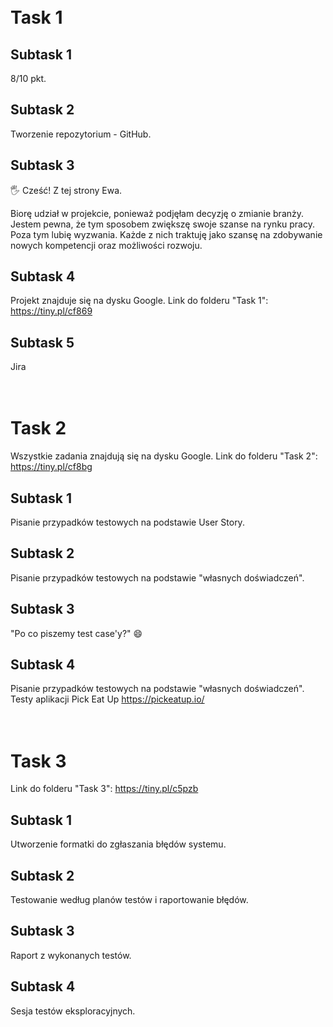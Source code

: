 # <br> **Task 1**

## **Subtask 1**
8/10 pkt.
## **Subtask 2**
Tworzenie repozytorium - GitHub. 
## **Subtask 3**
🖐 Cześć! Z tej strony Ewa. 

Biorę udział w projekcie, ponieważ podjęłam decyzję o zmianie branży. Jestem pewna, że tym sposobem zwiększę swoje szanse na rynku pracy. Poza tym lubię wyzwania. Każde z nich traktuję jako szansę na zdobywanie nowych kompetencji oraz możliwości rozwoju. 
## **Subtask 4**
Projekt znajduje się na dysku Google. 
Link do folderu "Task 1": https://tiny.pl/cf869
## **Subtask 5**
Jira


# <br> **Task 2** 
Wszystkie zadania znajdują się na dysku Google. 
Link do folderu "Task 2": https://tiny.pl/cf8bg
## **Subtask 1**
Pisanie przypadków testowych na podstawie User Story.
## **Subtask 2**
Pisanie przypadków testowych na podstawie "własnych doświadczeń".
## **Subtask 3**
"Po co piszemy test case'y?" 😄
## **Subtask 4**
Pisanie przypadków testowych na podstawie "własnych doświadczeń". Testy aplikacji Pick Eat Up https://pickeatup.io/


# <br> **Task 3**
Link do folderu "Task 3": https://tiny.pl/c5pzb
## **Subtask 1**
Utworzenie formatki do zgłaszania błędów systemu.
## **Subtask 2**
Testowanie według planów testów i raportowanie błędów.
## **Subtask 3**
Raport z wykonanych testów.
## **Subtask 4**
Sesja testów eksploracyjnych.
